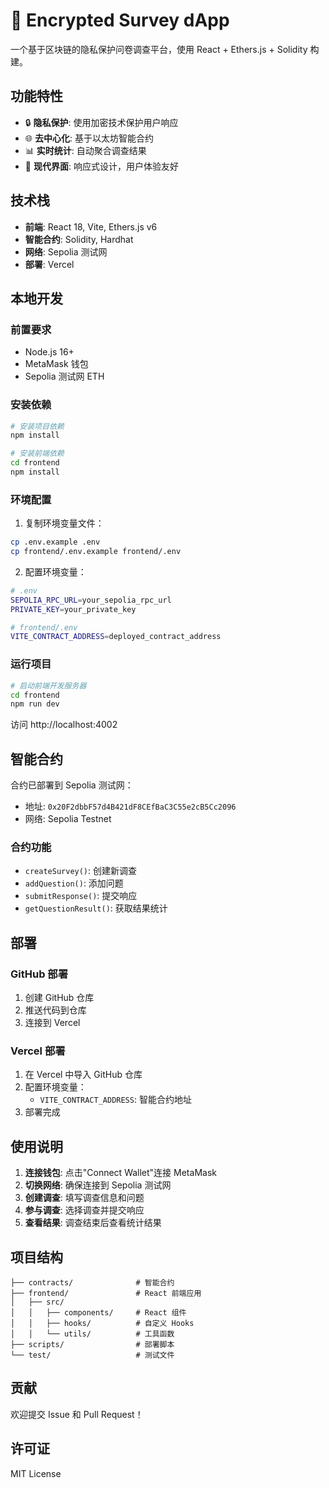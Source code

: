 # 🔐 Encrypted Survey dApp

一个基于区块链的隐私保护问卷调查平台，使用 React + Ethers.js + Solidity 构建。

## 功能特性

- 🔒 **隐私保护**: 使用加密技术保护用户响应
- 🌐 **去中心化**: 基于以太坊智能合约
- 📊 **实时统计**: 自动聚合调查结果
- 🎨 **现代界面**: 响应式设计，用户体验友好

## 技术栈

- **前端**: React 18, Vite, Ethers.js v6
- **智能合约**: Solidity, Hardhat
- **网络**: Sepolia 测试网
- **部署**: Vercel

## 本地开发

### 前置要求

- Node.js 16+
- MetaMask 钱包
- Sepolia 测试网 ETH

### 安装依赖

```bash
# 安装项目依赖
npm install

# 安装前端依赖
cd frontend
npm install
```

### 环境配置

1. 复制环境变量文件：
```bash
cp .env.example .env
cp frontend/.env.example frontend/.env
```

2. 配置环境变量：
```bash
# .env
SEPOLIA_RPC_URL=your_sepolia_rpc_url
PRIVATE_KEY=your_private_key

# frontend/.env
VITE_CONTRACT_ADDRESS=deployed_contract_address
```

### 运行项目

```bash
# 启动前端开发服务器
cd frontend
npm run dev
```

访问 http://localhost:4002

## 智能合约

合约已部署到 Sepolia 测试网：
- 地址: `0x20F2dbbF57d4B421dF8CEfBaC3C55e2cB5Cc2096`
- 网络: Sepolia Testnet

### 合约功能

- `createSurvey()`: 创建新调查
- `addQuestion()`: 添加问题
- `submitResponse()`: 提交响应
- `getQuestionResult()`: 获取结果统计

## 部署

### GitHub 部署

1. 创建 GitHub 仓库
2. 推送代码到仓库
3. 连接到 Vercel

### Vercel 部署

1. 在 Vercel 中导入 GitHub 仓库
2. 配置环境变量：
   - `VITE_CONTRACT_ADDRESS`: 智能合约地址
3. 部署完成

## 使用说明

1. **连接钱包**: 点击"Connect Wallet"连接 MetaMask
2. **切换网络**: 确保连接到 Sepolia 测试网
3. **创建调查**: 填写调查信息和问题
4. **参与调查**: 选择调查并提交响应
5. **查看结果**: 调查结束后查看统计结果

## 项目结构

```
├── contracts/              # 智能合约
├── frontend/               # React 前端应用
│   ├── src/
│   │   ├── components/     # React 组件
│   │   ├── hooks/          # 自定义 Hooks
│   │   └── utils/          # 工具函数
├── scripts/                # 部署脚本
└── test/                   # 测试文件
```

## 贡献

欢迎提交 Issue 和 Pull Request！

## 许可证

MIT License
